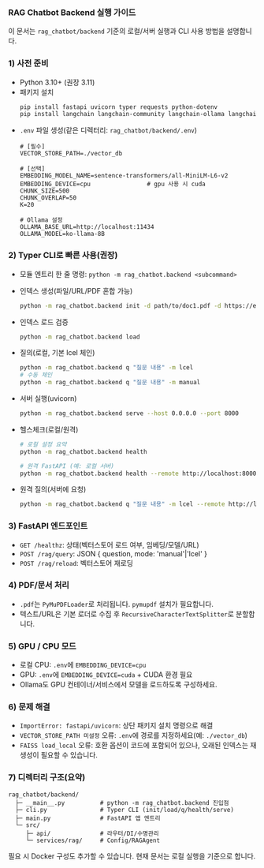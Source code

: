 ### RAG Chatbot Backend 실행 가이드

이 문서는 `rag_chatbot/backend` 기준의 로컬/서버 실행과 CLI 사용 방법을 설명합니다.

### 1) 사전 준비
- Python 3.10+ (권장 3.11)
- 패키지 설치
  ```bash
  pip install fastapi uvicorn typer requests python-dotenv
  pip install langchain langchain-community langchain-ollama langchain-huggingface faiss-cpu pymupdf sentence-transformers
  ```
- `.env` 파일 생성(같은 디렉터리: `rag_chatbot/backend/.env`)
  ```env
  # [필수]
  VECTOR_STORE_PATH=./vector_db

  # [선택]
  EMBEDDING_MODEL_NAME=sentence-transformers/all-MiniLM-L6-v2
  EMBEDDING_DEVICE=cpu                # gpu 사용 시 cuda
  CHUNK_SIZE=500
  CHUNK_OVERLAP=50
  K=20

  # Ollama 설정
  OLLAMA_BASE_URL=http://localhost:11434
  OLLAMA_MODEL=ko-llama-8B
  ```

### 2) Typer CLI로 빠른 사용(권장)
- 모듈 엔트리 한 줄 명령: `python -m rag_chatbot.backend <subcommand>`

- 인덱스 생성(파일/URL/PDF 혼합 가능)
  ```bash
  python -m rag_chatbot.backend init -d path/to/doc1.pdf -d https://example.com
  ```

- 인덱스 로드 검증
  ```bash
  python -m rag_chatbot.backend load
  ```

- 질의(로컬, 기본 lcel 체인)
  ```bash
  python -m rag_chatbot.backend q "질문 내용" -m lcel
  # 수동 체인
  python -m rag_chatbot.backend q "질문 내용" -m manual
  ```

- 서버 실행(uvicorn)
  ```bash
  python -m rag_chatbot.backend serve --host 0.0.0.0 --port 8000
  ```

- 헬스체크(로컬/원격)
  ```bash
  # 로컬 설정 요약
  python -m rag_chatbot.backend health

  # 원격 FastAPI (예: 로컬 서버)
  python -m rag_chatbot.backend health --remote http://localhost:8000
  ```

- 원격 질의(서버에 요청)
  ```bash
  python -m rag_chatbot.backend q "질문 내용" -m lcel --remote http://localhost:8000
  ```

### 3) FastAPI 엔드포인트
- `GET /healthz`: 상태(벡터스토어 로드 여부, 임베딩/모델/URL)
- `POST /rag/query`: JSON { question, mode: 'manual'|'lcel' }
- `POST /rag/reload`: 벡터스토어 재로딩

### 4) PDF/문서 처리
- `.pdf`는 `PyMuPDFLoader`로 처리됩니다. `pymupdf` 설치가 필요합니다.
- 텍스트/URL은 기본 로더로 수집 후 `RecursiveCharacterTextSplitter`로 분할합니다.

### 5) GPU / CPU 모드
- 로컬 CPU: `.env`에 `EMBEDDING_DEVICE=cpu`
- GPU: `.env`에 `EMBEDDING_DEVICE=cuda` + CUDA 환경 필요
- Ollama도 GPU 컨테이너/서비스에서 모델을 로드하도록 구성하세요.

### 6) 문제 해결
- `ImportError: fastapi/uvicorn`: 상단 패키지 설치 명령으로 해결
- `VECTOR_STORE_PATH 미설정` 오류: `.env`에 경로를 지정하세요(예: `./vector_db`)
- `FAISS load_local` 오류: 호환 옵션이 코드에 포함되어 있으나, 오래된 인덱스는 재생성이 필요할 수 있습니다.

### 7) 디렉터리 구조(요약)
```
rag_chatbot/backend/
  ├─ __main__.py          # python -m rag_chatbot.backend 진입점
  ├─ cli.py               # Typer CLI (init/load/q/health/serve)
  ├─ main.py              # FastAPI 앱 엔트리
  └─ src/
     ├─ api/              # 라우터/DI/수명관리
     └─ services/rag/     # Config/RAGAgent
```

필요 시 Docker 구성도 추가할 수 있습니다. 현재 문서는 로컬 실행을 기준으로 합니다.


